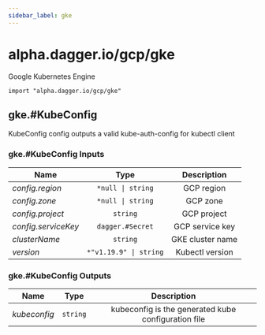 ```yaml
---
sidebar_label: gke
---
```


# alpha.dagger.io/gcp/gke

Google Kubernetes Engine

```cue
import "alpha.dagger.io/gcp/gke"
```

## gke.#KubeConfig

KubeConfig config outputs a valid kube-auth-config for kubectl client

### gke.#KubeConfig Inputs

| Name                  | Type                      | Description        |
| -------------         |:-------------:            |:-------------:     |
|*config.region*        | `*null \| string`         |GCP region          |
|*config.zone*          | `*null \| string`         |GCP zone            |
|*config.project*       | `string`                  |GCP project         |
|*config.serviceKey*    | `dagger.#Secret`          |GCP service key     |
|*clusterName*          | `string`                  |GKE cluster name    |
|*version*              | `*"v1.19.9" \| string`    |Kubectl version     |

### gke.#KubeConfig Outputs

| Name             | Type              | Description                                           |
| -------------    |:-------------:    |:-------------:                                        |
|*kubeconfig*      | `string`          |kubeconfig is the generated kube configuration file    |
